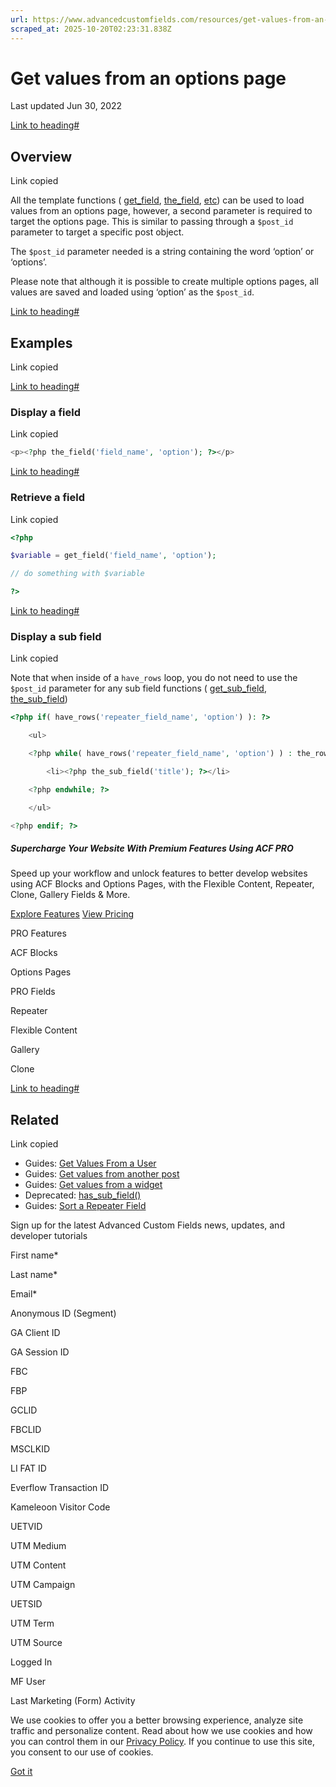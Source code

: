```yaml
---
url: https://www.advancedcustomfields.com/resources/get-values-from-an-options-page
scraped_at: 2025-10-20T02:23:31.838Z
---
```


# Get values from an options page

Last updated Jun 30, 2022

[Link to heading#](https://www.advancedcustomfields.com/resources/get-values-from-an-options-page/#overview)

## Overview

Link copied

All the template functions ( [get\_field](https://www.advancedcustomfields.com/resources/get_field/ "get_field()"), [the\_field](https://www.advancedcustomfields.com/resources/the_field/ "the_field()"), [etc](https://www.advancedcustomfields.com/resources/#functions)) can be used to load values from an options page, however, a second parameter is required to target the options page. This is similar to passing through a `$post_id` parameter to target a specific post object.

The `$post_id` parameter needed is a string containing the word ‘option’ or ‘options’.

Please note that although it is possible to create multiple options pages, all values are saved and loaded using ‘option’ as the `$post_id`.

[Link to heading#](https://www.advancedcustomfields.com/resources/get-values-from-an-options-page/#examples)

## Examples

Link copied

[Link to heading#](https://www.advancedcustomfields.com/resources/get-values-from-an-options-page/#display-a-field)

### Display a field

Link copied

```php
<p><?php the_field('field_name', 'option'); ?></p>
```

[Link to heading#](https://www.advancedcustomfields.com/resources/get-values-from-an-options-page/#retrieve-a-field)

### Retrieve a field

Link copied

```php
<?php

$variable = get_field('field_name', 'option');

// do something with $variable

?>
```

[Link to heading#](https://www.advancedcustomfields.com/resources/get-values-from-an-options-page/#display-a-sub-field)

### Display a sub field

Link copied

Note that when inside of a `have_rows` loop, you do not need to use the `$post_id` parameter for any sub field functions ( [get\_sub\_field](https://www.advancedcustomfields.com/resources/get_sub_field/ "get_sub_field()"), [the\_sub\_field](https://www.advancedcustomfields.com/resources/the_sub_field/ "the_sub_field()"))

```php
<?php if( have_rows('repeater_field_name', 'option') ): ?>

    <ul>

    <?php while( have_rows('repeater_field_name', 'option') ) : the_row(); ?>

        <li><?php the_sub_field('title'); ?></li>

    <?php endwhile; ?>

    </ul>

<?php endif; ?>
```

##### Supercharge Your Website With Premium Features Using ACF PRO

Speed up your workflow and unlock features to better develop websites using ACF Blocks and Options Pages, with the Flexible Content, Repeater,
Clone, Gallery Fields & More.


[Explore Features](https://www.advancedcustomfields.com/pro/) [View Pricing](https://www.advancedcustomfields.com/pro/#pricing-table/)

PRO Features

ACF Blocks

Options Pages

PRO Fields

Repeater

Flexible Content

Gallery

Clone

[Link to heading#](https://www.advancedcustomfields.com/resources/get-values-from-an-options-page/#related)

## Related

Link copied

- Guides: [Get Values From a User](https://www.advancedcustomfields.com/resources/how-to-get-values-from-a-user/)
- Guides: [Get values from another post](https://www.advancedcustomfields.com/resources/how-to-get-values-from-another-post/)
- Guides: [Get values from a widget](https://www.advancedcustomfields.com/resources/get-values-widget/)
- Deprecated: [has\_sub\_field()](https://www.advancedcustomfields.com/resources/has_sub_field/)
- Guides: [Sort a Repeater Field](https://www.advancedcustomfields.com/resources/how-to-sorting-a-repeater-field/)

Sign up for the latest Advanced Custom Fields news, updates, and developer tutorials

First name\*

Last name\*

Email\*

Anonymous ID (Segment)

GA Client ID

GA Session ID

FBC

FBP

GCLID

FBCLID

MSCLKID

LI FAT ID

Everflow Transaction ID

Kameleoon Visitor Code

UETVID

UTM Medium

UTM Content

UTM Campaign

UETSID

UTM Term

UTM Source

Logged In

MF User

Last Marketing (Form) Activity

We use cookies to offer you a better browsing experience, analyze site traffic and personalize content. Read about how we use cookies and how you can control them in our [Privacy Policy](https://wpengine.com/legal/privacy/). If you continue to use this site, you consent to our use of cookies.

[Got it](https://www.advancedcustomfields.com/resources/get-values-from-an-options-page/#)